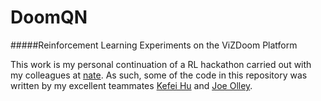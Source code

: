 # DoomQN
#####Reinforcement Learning Experiments on the ViZDoom Platform

This work is my personal continuation of a RL hackathon carried out with my colleagues at [nate](https://www.nate.tech/).
As such, some of the code in this repository was written by my excellent teammates [Kefei Hu](https://github.com/CuriousKomodo)
and [Joe Olley](https://github.com/YelloJW).




